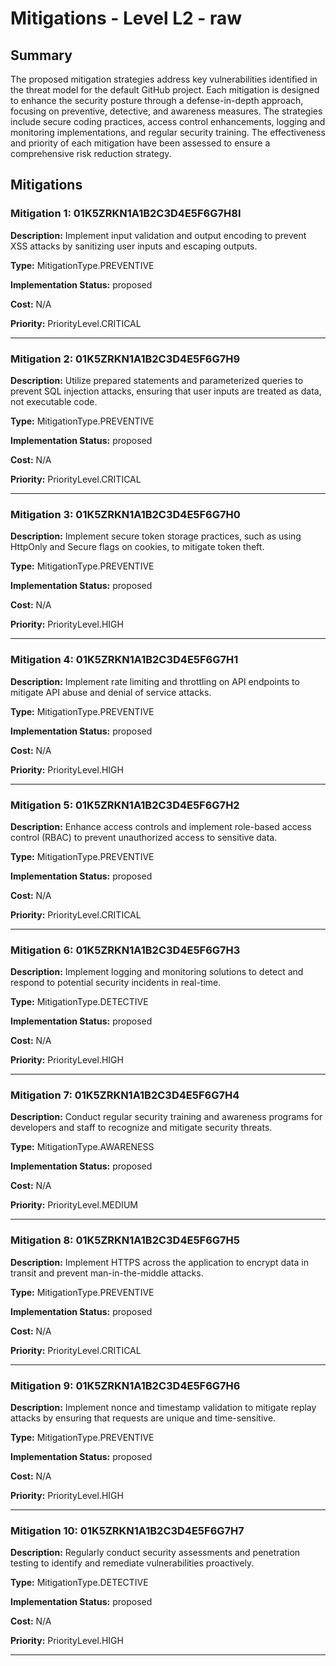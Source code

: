 # Mitigations - Level L2 - raw

## Summary

The proposed mitigation strategies address key vulnerabilities identified in the threat model for the default GitHub project. Each mitigation is designed to enhance the security posture through a defense-in-depth approach, focusing on preventive, detective, and awareness measures. The strategies include secure coding practices, access control enhancements, logging and monitoring implementations, and regular security training. The effectiveness and priority of each mitigation have been assessed to ensure a comprehensive risk reduction strategy.

## Mitigations

### Mitigation 1: 01K5ZRKN1A1B2C3D4E5F6G7H8I

**Description:** Implement input validation and output encoding to prevent XSS attacks by sanitizing user inputs and escaping outputs.

**Type:** MitigationType.PREVENTIVE

**Implementation Status:** proposed

**Cost:** N/A

**Priority:** PriorityLevel.CRITICAL

---

### Mitigation 2: 01K5ZRKN1A1B2C3D4E5F6G7H9

**Description:** Utilize prepared statements and parameterized queries to prevent SQL injection attacks, ensuring that user inputs are treated as data, not executable code.

**Type:** MitigationType.PREVENTIVE

**Implementation Status:** proposed

**Cost:** N/A

**Priority:** PriorityLevel.CRITICAL

---

### Mitigation 3: 01K5ZRKN1A1B2C3D4E5F6G7H0

**Description:** Implement secure token storage practices, such as using HttpOnly and Secure flags on cookies, to mitigate token theft.

**Type:** MitigationType.PREVENTIVE

**Implementation Status:** proposed

**Cost:** N/A

**Priority:** PriorityLevel.HIGH

---

### Mitigation 4: 01K5ZRKN1A1B2C3D4E5F6G7H1

**Description:** Implement rate limiting and throttling on API endpoints to mitigate API abuse and denial of service attacks.

**Type:** MitigationType.PREVENTIVE

**Implementation Status:** proposed

**Cost:** N/A

**Priority:** PriorityLevel.HIGH

---

### Mitigation 5: 01K5ZRKN1A1B2C3D4E5F6G7H2

**Description:** Enhance access controls and implement role-based access control (RBAC) to prevent unauthorized access to sensitive data.

**Type:** MitigationType.PREVENTIVE

**Implementation Status:** proposed

**Cost:** N/A

**Priority:** PriorityLevel.CRITICAL

---

### Mitigation 6: 01K5ZRKN1A1B2C3D4E5F6G7H3

**Description:** Implement logging and monitoring solutions to detect and respond to potential security incidents in real-time.

**Type:** MitigationType.DETECTIVE

**Implementation Status:** proposed

**Cost:** N/A

**Priority:** PriorityLevel.HIGH

---

### Mitigation 7: 01K5ZRKN1A1B2C3D4E5F6G7H4

**Description:** Conduct regular security training and awareness programs for developers and staff to recognize and mitigate security threats.

**Type:** MitigationType.AWARENESS

**Implementation Status:** proposed

**Cost:** N/A

**Priority:** PriorityLevel.MEDIUM

---

### Mitigation 8: 01K5ZRKN1A1B2C3D4E5F6G7H5

**Description:** Implement HTTPS across the application to encrypt data in transit and prevent man-in-the-middle attacks.

**Type:** MitigationType.PREVENTIVE

**Implementation Status:** proposed

**Cost:** N/A

**Priority:** PriorityLevel.CRITICAL

---

### Mitigation 9: 01K5ZRKN1A1B2C3D4E5F6G7H6

**Description:** Implement nonce and timestamp validation to mitigate replay attacks by ensuring that requests are unique and time-sensitive.

**Type:** MitigationType.PREVENTIVE

**Implementation Status:** proposed

**Cost:** N/A

**Priority:** PriorityLevel.HIGH

---

### Mitigation 10: 01K5ZRKN1A1B2C3D4E5F6G7H7

**Description:** Regularly conduct security assessments and penetration testing to identify and remediate vulnerabilities proactively.

**Type:** MitigationType.DETECTIVE

**Implementation Status:** proposed

**Cost:** N/A

**Priority:** PriorityLevel.HIGH

---

